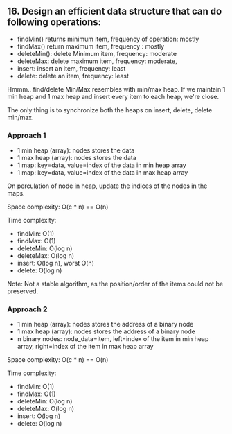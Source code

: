 ## 16. Design an efficient data structure that can do following operations:

- findMin() returns minimum item, frequency of operation: mostly
- findMax() return maximum item, frequency : mostly
- deleteMin(): delete Minimum item, frequency: moderate
- deleteMax: delete maximum item, frequency: moderate,
- insert: insert an item, frequency: least
- delete: delete an item, frequency: least

Hmmm.. find/delete Min/Max resembles with min/max heap. If we maintain 1 min heap and 1 max heap and insert every item to each heap, we're close.

The only thing is to synchronize both the heaps on insert, delete, delete min/max.

### Approach 1

- 1 min heap (array): nodes stores the data
- 1 max heap (array): nodes stores the data
- 1 map: key=data, value=index of the data in min heap array
- 1 map: key=data, value=index of the data in max heap array

On perculation of node in heap, update the indices of the nodes in the maps.

Space complexity: O(c \* n) == O(n)

Time complexity:

- findMin: O(1)
- findMax: O(1)
- deleteMin: O(log n)
- deleteMax: O(log n)
- insert: O(log n), worst O(n)
- delete: O(log n)

Note: Not a stable algorithm, as the position/order of the items could not be preserved.

### Approach 2

- 1 min heap (array): nodes stores the address of a binary node
- 1 max heap (array): nodes stores the address of a binary node
- n binary nodes: node_data=item, left=index of the item in min heap array, right=index of the item in max heap array

Space complexity: O(c * n) == O(n)

Time complexity:

- findMin: O(1)
- findMax: O(1)
- deleteMin: O(log n)
- deleteMax: O(log n)
- insert: O(log n)
- delete: O(log n)
